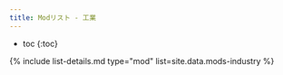 ```yaml
---
title: Modリスト - 工業
---
```


- toc
{:toc}

{% include list-details.md type="mod" list=site.data.mods-industry %}
